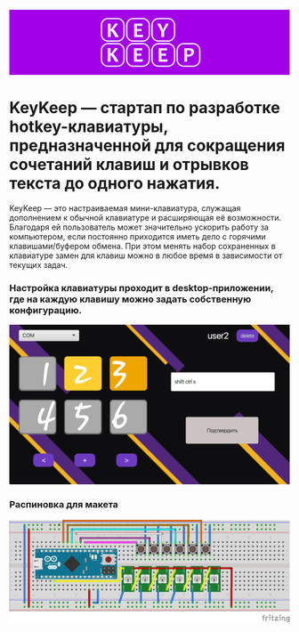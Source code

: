 ![](/logo_kk.png)
# KeyKeep — стартап по разработке hotkey-клавиатуры, предназначенной для сокращения сочетаний клавиш и отрывков текста до одного нажатия.

KeyKeep — это настраиваемая мини-клавиатура, служащая дополнением к обычной клавиатуре и расширяющая её возможности. Благодаря ей пользователь может значительно ускорить работу за компьютером, если постоянно приходится иметь дело с горячими клавишами/буфером обмена. При этом менять набор сохраненных в клавиатуре замен для клавиш можно в любое время в зависимости от текущих задач.

### Настройка клавиатуры проходит в desktop-приложении, где на каждую клавишу можно задать собственную конфигурацию.
![](/app_interface.png)


### Распиновка для макета
![](arduino/схема.png)
